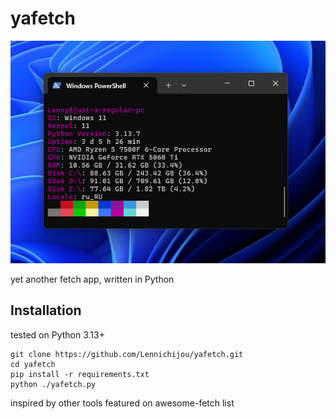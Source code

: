 # yafetch
![Example](img/image.png)

yet another fetch app, written in Python

## Installation
tested on Python 3.13+
```
git clone https://github.com/Lennichijou/yafetch.git
cd yafetch
pip install -r requirements.txt
python ./yafetch.py
```
inspired by other tools featured on awesome-fetch list
